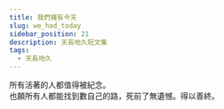```yaml
---
title: 我們擁有今天
slug: we_had_today
sidebar_position: 21
description: 天長地久短文集
tags:
  - 天長地久
---
```


所有活著的人都值得被紀念。  
也願所有人都能找到數自己的路，死前了無遺憾。得以善終。  
